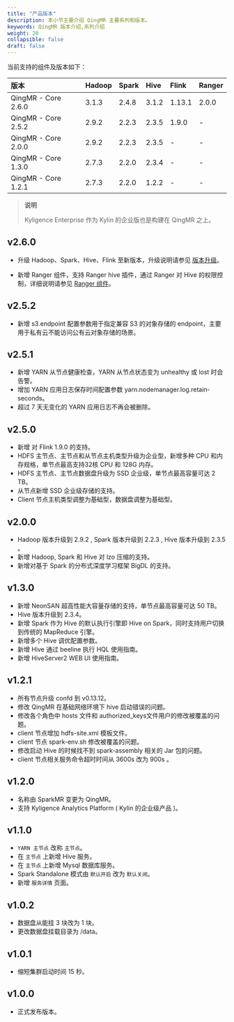 ```yaml
---
title: "产品版本"
description: 本小节主要介绍 QingMR 主要系列和版本。 
keywords: QingMR 版本介绍,系列介绍 
weight: 20
collapsible: false
draft: false
---
```


当前支持的组件及版本如下：

| 版本 | Hadoop | Spark | Hive | Flink | Ranger |
| :------ | :------ | :------ | :------ | :------ | :------ |
| QingMR - Core 2.6.0 | 3.1.3 | 2.4.8 | 3.1.2 | 1.13.1 | 2.0.0 |
| QingMR - Core 2.5.2 | 2.9.2 | 2.2.3 | 2.3.5 | 1.9.0 | - |
| QingMR - Core 2.0.0 | 2.9.2 | 2.2.3 | 2.3.5 | - | - |
| QingMR - Core 1.3.0 | 2.7.3 | 2.2.0 | 2.3.4 | - | - |
| QingMR - Core 1.2.1 | 2.7.3 | 2.2.0 | 1.2.2 | - | - |

> **说明**
>
> Kyligence Enterprise 作为 Kylin 的企业版也是构建在 QingMR 之上。

## v2.6.0

- 升级 Hadoop、Spark、Hive、Flink 至新版本，升级说明请参见 [版本升级](../../manual/upgrade)。

- 新增 Ranger 组件，支持 Ranger hive 插件，通过 Ranger 对 Hive 的权限控制，详细说明请参见 [Ranger 组件](../../developer_manual/ranger/ranger_info)。
<!-- 
- 新增 Zeppelin 组件，支持修改 Notebook 目录。-->

## v2.5.2

- 新增 s3.endpoint 配置参数用于指定兼容 S3 的对象存储的 endpoint，主要用于私有云不能访问公有云对象存储的场景。

## v2.5.1

- 新增 YARN 从节点健康检查，YARN 从节点状态变为 unhealthy 或 lost 时会告警。
- 增加 YARN 应用日志保存时间配置参数 yarn.nodemanager.log.retain-seconds。
- 超过 7 天无变化的 YARN 应用日志不再会被删除。

## v2.5.0

- 新增 对 Flink 1.9.0 的支持。
- HDFS 主节点、主节点和从节点主机类型升级为企业型，新增多种 CPU 和内存规格，单节点最高支持32核 CPU 和 128G 内存。
- HDFS 主节点、主节点数据盘升级为 SSD 企业级，单节点最高容量可达 2 TB。
- 从节点新增 SSD 企业级存储的支持。
- Client 节点主机类型调整为基础型，数据盘调整为基础型。

## v2.0.0

- Hadoop 版本升级到 2.9.2 , Spark 版本升级到 2.2.3 , Hive 版本升级到 2.3.5 。
- 新增 Hadoop, Spark 和 Hive 对 lzo 压缩的支持。
- 新增对基于 Spark 的分布式深度学习框架 BigDL 的支持。

## v1.3.0

- 新增 NeonSAN 超高性能大容量存储的支持，单节点最高容量可达 50 TB。
- Hive 版本升级到 2.3.4。
- 新增 Spark 作为 Hive 的默认执行引擎即 Hive on Spark，同时支持用户切换到传统的 MapReduce 引擎。
- 新增多个 Hive 调优配置参数。
- 新增 Hive 通过 beeline 执行 HQL 使用指南。
- 新增 HiveServer2 WEB UI 使用指南。

## v1.2.1

- 所有节点升级 confd 到 v0.13.12。
- 修改 QingMR 在基础网络环境下 hive 启动错误的问题。
- 修改各个角色中 hosts 文件和 authorized_keys文件用户的修改被覆盖的问题。
- client 节点增加 hdfs-site.xml 模板文件。
- client 节点 spark-env.sh 修改被覆盖的问题。
- 修改启动 Hive 的时候找不到 spark-assembly 相关的 Jar 包的问题。
- client 节点相关服务命令超时时间从 3600s 改为 900s 。

## v1.2.0

- 名称由 SparkMR 变更为 QingMR。
- 支持 Kyligence Analytics Platform ( Kylin 的企业级产品 )。

## v1.1.0

- `YARN 主节点` 改称 `主节点`。
- 在 `主节点` 上新增 Hive 服务。
- 在 `主节点` 上新增 Mysql 数据库服务。
- Spark Standalone 模式由 `默认开启` 改为 `默认关闭`。
- 新增 `服务详情` 页面。

## v1.0.2

- 数据盘从能挂 3 块改为 1 块。
- 更改数据盘挂载目录为 /data。

## v1.0.1

- 缩短集群启动时间 15 秒。

## v1.0.0

- 正式发布版本。
